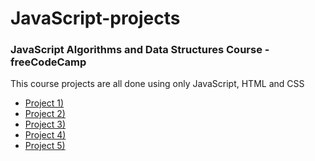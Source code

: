 # JavaScript-projects
### JavaScript Algorithms and Data Structures Course - freeCodeCamp
This course projects are all done using only JavaScript, HTML and CSS </br>
- [Project 1) ]()
- [Project 2) ]()
- [Project 3) ]()
- [Project 4) ]()
- [Project 5) ]()
